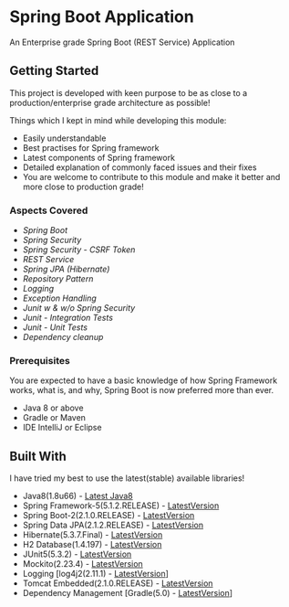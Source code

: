 # Spring Boot Application
An Enterprise grade Spring Boot (REST Service) Application

## Getting Started

This project is developed with keen purpose to be as close to a production/enterprise grade architecture as possible!

Things which I kept in mind while developing this module:
* Easily understandable
* Best practises for Spring framework
* Latest components of Spring framework
* Detailed explanation of commonly faced issues and their fixes
* You are welcome to contribute to this module and make it better and more close to production grade!

### Aspects Covered
* *Spring Boot*
* *Spring Security*
* *Spring Security - CSRF Token*
* *REST Service*
* *Spring JPA (Hibernate)*
* *Repository Pattern*
* *Logging*
* *Exception Handling*
* *Junit w & w/o Spring Security*
* *Junit - Integration Tests*
* *Junit - Unit Tests*
* *Dependency cleanup*

### Prerequisites

You are expected to have a basic knowledge of how Spring Framework works, what is, and why, Spring Boot is now preferred
 more than ever.

* Java 8 or above
* Gradle or Maven
* IDE IntelliJ or Eclipse

## Built With
I have tried my best to use the latest(stable) available libraries!

* Java8(1.8u66) - [Latest Java8](https://www.oracle.com/technetwork/java/javase/downloads/jdk8-downloads-2133151.html)
* Spring Framework-5(5.1.2.RELEASE) - [LatestVersion](https://mvnrepository.com/artifact/org.springframework/spring-web)
* Spring Boot-2(2.1.0.RELEASE) - [LatestVersion](https://mvnrepository.com/artifact/org.springframework.boot/spring-boot)
* Spring Data JPA(2.1.2.RELEASE) - [LatestVersion](https://mvnrepository.com/artifact/org.springframework.data/spring-data-jpa)
* Hibernate(5.3.7.Final) - [LatestVersion](https://mvnrepository.com/artifact/org.hibernate/hibernate-core)
* H2 Database(1.4.197) - [LatestVersion](https://mvnrepository.com/artifact/com.h2database/h2)
* JUnit5(5.3.2) - [LatestVersion](https://mvnrepository.com/artifact/org.junit.jupiter)
* Mockito(2.23.4) - [LatestVersion](https://mvnrepository.com/artifact/org.mockito/mockito-core)
* Logging [log4j2(2.11.1) - [LatestVersion](https://mvnrepository.com/artifact/org.apache.logging.log4j)]
* Tomcat Embedded(2.1.0.RELEASE) - [LatestVersion](https://mvnrepository.com/artifact/org.springframework.boot/spring-boot-starter-tomcat)
* Dependency Management [Gradle(5.0) - [LatestVersion](https://gradle.org/releases/)]


